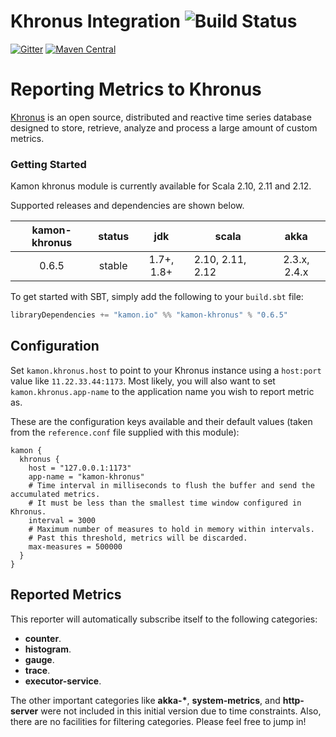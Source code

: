 Khronus Integration    ![Build Status](https://travis-ci.org/kamon-io/kamon-khronus.svg?branch=master)
==========================

[![Gitter](https://badges.gitter.im/Join%20Chat.svg)](https://gitter.im/kamon-io/Kamon?utm_source=badge&utm_medium=badge&utm_campaign=pr-badge&utm_content=badge)
[![Maven Central](https://maven-badges.herokuapp.com/maven-central/io.kamon/kamon-khronus_2.11/badge.svg)](https://maven-badges.herokuapp.com/maven-central/io.kamon/kamon-khronus_2.11)

Reporting Metrics to Khronus
============================

[Khronus] is an open source, distributed and reactive time series database designed to store, retrieve, analyze and process a large amount of custom metrics.

### Getting Started

Kamon khronus module is currently available for Scala 2.10, 2.11 and 2.12.

Supported releases and dependencies are shown below.

| kamon-khronus  | status | jdk  | scala            | akka   |
|:------:|:------:|:----:|------------------|:------:|
|  0.6.5 | stable | 1.7+, 1.8+ | 2.10, 2.11, 2.12  | 2.3.x, 2.4.x |

To get started with SBT, simply add the following to your `build.sbt`
file:

```scala
libraryDependencies += "kamon.io" %% "kamon-khronus" % "0.6.5"
```
Configuration
-------------

Set `kamon.khronus.host` to point to your Khronus instance using a `host:port` value like `11.22.33.44:1173`. Most likely, you will also want to set `kamon.khronus.app-name` to the application name you wish to report metric as.

These are the configuration keys available and their default values (taken from the `reference.conf` file supplied with this module):

``` typesafeconfig 
kamon {
  khronus {
    host = "127.0.0.1:1173"
    app-name = "kamon-khronus"
    # Time interval in milliseconds to flush the buffer and send the accumulated metrics.
    # It must be less than the smallest time window configured in Khronus.
    interval = 3000
    # Maximum number of measures to hold in memory within intervals.
    # Past this threshold, metrics will be discarded.
    max-measures = 500000
  }
}
```

Reported Metrics
----------------

This reporter will automatically subscribe itself to the following categories:

* __counter__.
* __histogram__.
* __gauge__.
* __trace__.
* __executor-service__.

The other important categories like __akka-*__, __system-metrics__, and __http-server__ were not included in this initial version due to time constraints. Also, there are no facilities for filtering categories. Please feel free to jump in!

[Khronus]: https://github.com/Searchlight/khronus
